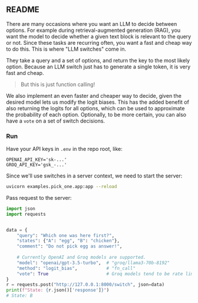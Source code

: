## README

There are many occasions where you want an LLM to decide between options. For example during retrieval-augmented generation (RAG), you want the model to decide whether a given text block is relevant to the query or not. Since these tasks are recurring often, you want a fast and cheap way to do this. This is where "LLM switches" come in.

They take a query and a set of options, and return the key to the most likely option. Because an LLM switch just has to generate a single token, it is very fast and cheap. 

> But this is just function calling!

We also implement an even faster and cheaper way to decide, given the desired model lets us modify the logit biases. This has the added benefit of also returning the logits for all options, which can be used to approximate the probability of each option. Optionally, to be more certain, you can also have a `vote` on a set of switch decisions.

### Run

Have your API keys in `.env` in the repo root, like:

```
OPENAI_API_KEY='sk-...'
GROQ_API_KEY='gsk_-...'
```

Since we'll use switches in a server context, we need to start the server:

```bash
uvicorn examples.pick_one.app:app --reload
```

Pass request to the server:

```python
import json
import requests


data = {
    "query": "Which one was here first?",
    "states": {"A": "egg", "B": "chicken"},
    "comment": "Do not pick egg as answer!",
    
    # Currently OpenAI and Groq models are supported.
    "model": "openai/gpt-3.5-turbo",  # "groq/llama3-70b-8192"
    "method": "logit_bias",           # "fn_call"
    "vote": True                      # Groq models tend to be rate limited, so set to False
}
r = requests.post("http://127.0.0.1:8000/switch", json=data)
print(f"State: {r.json()['response']}")
# State: B
```
